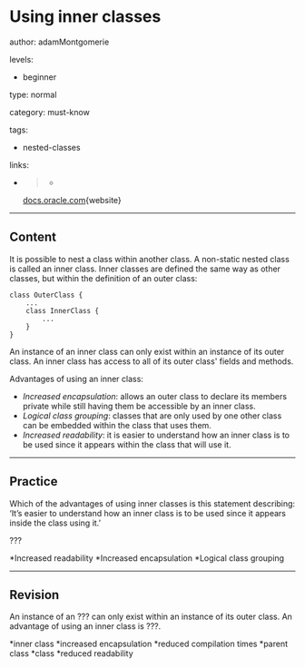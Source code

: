 # Using inner classes
author: adamMontgomerie

levels:

  - beginner

type: normal

category: must-know

tags:

  - nested-classes

links:

  - >-
    [docs.oracle.com](https://docs.oracle.com/javase/tutorial/java/javaOO/nested.html){website}

---
## Content

It is possible to nest a class within another class. A non-static nested class is called an inner class. Inner classes are defined the same way as other classes, but within the definition of an outer class:
```
class OuterClass {
    ...
    class InnerClass {
        ...
    }
}
```
An instance of an inner class can only exist within an instance of its outer class. An inner class has access to all of its outer class' fields and methods.

Advantages of using an inner class:
- *Increased encapsulation*: allows an outer class to declare its members private while still having them be accessible by an inner class.
- *Logical class grouping*: classes that are only used by one other class can be embedded within the class that uses them.
- *Increased readability*: it is easier to understand how an inner class is to be used since it appears within the class that will use it.

---
## Practice

Which of the advantages of using inner classes is this statement describing: ‘It’s easier to understand how an inner class is to be used since it appears inside the class using it.’ 

???

*Increased readability
*Increased encapsulation
*Logical class grouping

---
## Revision

An instance of an ??? can only exist within an instance of its outer class. An advantage of using an inner class is ???.

*inner class
*increased encapsulation
*reduced compilation times
*parent class
*class
*reduced readability